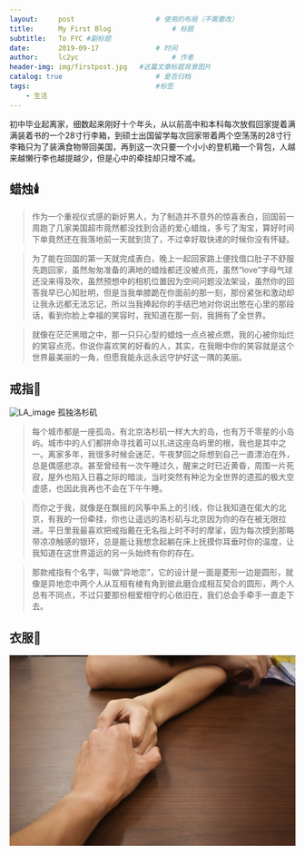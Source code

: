 ```yaml
---
layout:     post   				    # 使用的布局（不需要改）
title:      My First Blog 				# 标题 
subtitle:   To FYC #副标题
date:       2019-09-17 				# 时间
author:     lc2yc 						# 作者
header-img: img/firstpost.jpg 	#这篇文章标题背景图片
catalog: true 						# 是否归档
tags:								#标签
    - 生活
---
```


初中毕业起离家，细数起来刚好十个年头，从以前高中和本科每次放假回家提着满满装着书的一个28寸行李箱，到硕士出国留学每次回家带着两个空荡荡的28寸行李箱只为了装满食物带回美国，再到这一次只要一个小小的登机箱一个背包，人越来越懒行李也越提越少，但是心中的牵挂却只增不减。

## 蜡烛🕯️

> 作为一个重视仪式感的新好男人，为了制造并不意外的惊喜表白，回国前一周跑了几家美国超市竟然都没找到合适的爱心蜡烛，多亏了淘宝，算好时间下单竟然还在我落地前一天就到货了，不过幸好取快递的时候你没有怀疑。

> 为了能在回国的第一天就完成表白，晚上一起回家路上便找借口肚子不舒服先跑回家，虽然匆匆准备的满地的蜡烛都还没被点亮，虽然“love”字母气球还没来得及吹，虽然预想中的相机位置因为空间问题没法架设，虽然你的回答我早已心知肚明，但是当我单膝跪在你面前的那一刻，那份紧张和激动却让我永远都无法忘记，所以当我捧起你的手结巴地对你说出憋在心里的那段话，看到你脸上幸福的笑容时，我知道在那一刻，我拥有了全世界。

> 就像在茫茫黑暗之中，那一只只心型的蜡烛一点点被点燃，我的心被你灿烂的笑容点亮，你说你喜欢笑的好看的人，其实，在我眼中你的笑容就是这个世界最美丽的一角，但愿我能永远永远守护好这一隅的美丽。

## 戒指💍

![LA_image](/img/los_angelas.jpg)
孤独洛杉矶


> 每个城市都是一座孤岛，有北京洛杉矶一样大大的岛，也有万千零星的小岛屿。城市中的人们都拼命寻找着可以扎进这座岛屿里的根，我也是其中之一。离家多年，我很多时候会迷茫，午夜梦回之际想到自己一直漂泊在外，总是偶感悲凉。甚至曾经有一次午睡过久，醒来之时已近黄昏，周围一片死寂，屋外也陷入日暮之际的暗淡，当时突然有种沦为全世界的遗孤的极大空虚感，也因此我再也不会在下午午睡。

> 而你之于我，就像是在飘摇的风筝中系上的引线，你让我知道在偌大的北京，有我的一份牵挂，你也让遥远的洛杉矶与北京因为你的存在被无限拉进。平日里我最喜欢把戒指戴在无名指上时不时的摩挲，因为每次摸到那略带凉凉触感的银环，总是能让我想念起躺在床上抚摸你耳垂时你的温度，让我知道在这世界遥远的另一头始终有你的存在。

> 那款戒指有个名字，叫做“异地恋”，它的设计是一面是菱形一边是圆形，就像是异地恋中两个人从互相有棱有角到彼此磨合成相互契合的圆形，两个人总有不同点，不过只要那份相爱相守的心依旧在，我们总会手牵手一直走下去。

## 衣服👔

![_image](/img/qianshou.JPG)

> 
